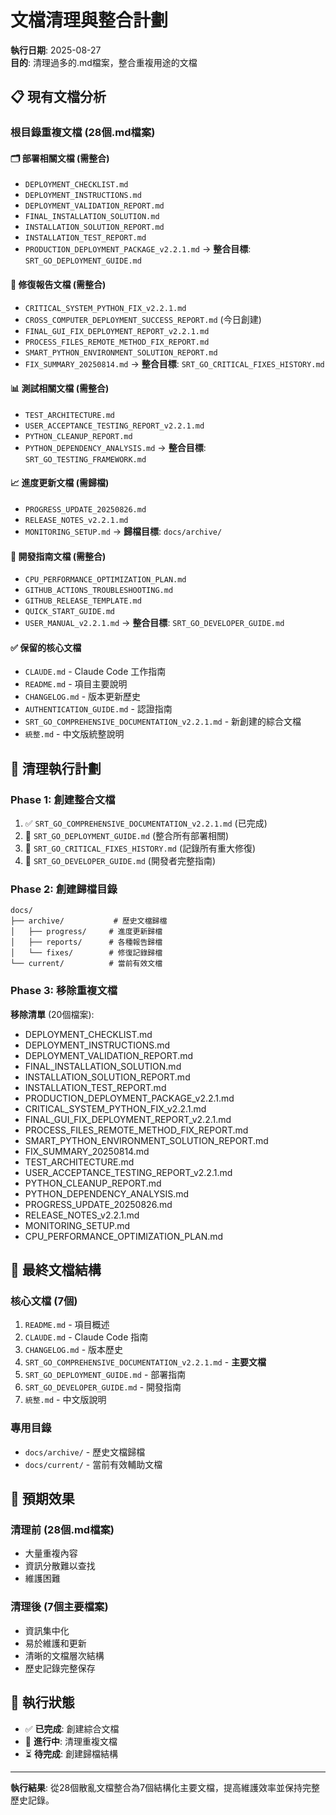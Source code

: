 # 文檔清理與整合計劃

**執行日期**: 2025-08-27  
**目的**: 清理過多的.md檔案，整合重複用途的文檔

## 📋 **現有文檔分析**

### 根目錄重複文檔 (28個.md檔案)

#### 🗂️ **部署相關文檔 (需整合)**
- `DEPLOYMENT_CHECKLIST.md` 
- `DEPLOYMENT_INSTRUCTIONS.md`
- `DEPLOYMENT_VALIDATION_REPORT.md`
- `FINAL_INSTALLATION_SOLUTION.md` 
- `INSTALLATION_SOLUTION_REPORT.md`
- `INSTALLATION_TEST_REPORT.md`
- `PRODUCTION_DEPLOYMENT_PACKAGE_v2.2.1.md`
→ **整合目標**: `SRT_GO_DEPLOYMENT_GUIDE.md`

#### 🔧 **修復報告文檔 (需整合)**  
- `CRITICAL_SYSTEM_PYTHON_FIX_v2.2.1.md`
- `CROSS_COMPUTER_DEPLOYMENT_SUCCESS_REPORT.md` (今日創建)
- `FINAL_GUI_FIX_DEPLOYMENT_REPORT_v2.2.1.md`
- `PROCESS_FILES_REMOTE_METHOD_FIX_REPORT.md`  
- `SMART_PYTHON_ENVIRONMENT_SOLUTION_REPORT.md`
- `FIX_SUMMARY_20250814.md`
→ **整合目標**: `SRT_GO_CRITICAL_FIXES_HISTORY.md`

#### 📊 **測試相關文檔 (需整合)**
- `TEST_ARCHITECTURE.md`
- `USER_ACCEPTANCE_TESTING_REPORT_v2.2.1.md`
- `PYTHON_CLEANUP_REPORT.md`
- `PYTHON_DEPENDENCY_ANALYSIS.md`
→ **整合目標**: `SRT_GO_TESTING_FRAMEWORK.md`

#### 📈 **進度更新文檔 (需歸檔)**
- `PROGRESS_UPDATE_20250826.md`
- `RELEASE_NOTES_v2.2.1.md`
- `MONITORING_SETUP.md`
→ **歸檔目標**: `docs/archive/`

#### 🔧 **開發指南文檔 (需整合)**
- `CPU_PERFORMANCE_OPTIMIZATION_PLAN.md`
- `GITHUB_ACTIONS_TROUBLESHOOTING.md`
- `GITHUB_RELEASE_TEMPLATE.md`
- `QUICK_START_GUIDE.md`
- `USER_MANUAL_v2.2.1.md`
→ **整合目標**: `SRT_GO_DEVELOPER_GUIDE.md`

#### ✅ **保留的核心文檔**
- `CLAUDE.md` - Claude Code 工作指南
- `README.md` - 項目主要說明  
- `CHANGELOG.md` - 版本更新歷史
- `AUTHENTICATION_GUIDE.md` - 認證指南
- `SRT_GO_COMPREHENSIVE_DOCUMENTATION_v2.2.1.md` - 新創建的綜合文檔
- `統整.md` - 中文版統整說明

## 🧹 **清理執行計劃**

### Phase 1: 創建整合文檔
1. ✅ `SRT_GO_COMPREHENSIVE_DOCUMENTATION_v2.2.1.md` (已完成)
2. 🔄 `SRT_GO_DEPLOYMENT_GUIDE.md` (整合所有部署相關)
3. 🔄 `SRT_GO_CRITICAL_FIXES_HISTORY.md` (記錄所有重大修復)
4. 🔄 `SRT_GO_DEVELOPER_GUIDE.md` (開發者完整指南)

### Phase 2: 創建歸檔目錄
```
docs/
├── archive/           # 歷史文檔歸檔
│   ├── progress/     # 進度更新歸檔
│   ├── reports/      # 各種報告歸檔
│   └── fixes/        # 修復記錄歸檔
└── current/          # 當前有效文檔
```

### Phase 3: 移除重複文檔
**移除清單** (20個檔案):
- DEPLOYMENT_CHECKLIST.md
- DEPLOYMENT_INSTRUCTIONS.md
- DEPLOYMENT_VALIDATION_REPORT.md
- FINAL_INSTALLATION_SOLUTION.md
- INSTALLATION_SOLUTION_REPORT.md
- INSTALLATION_TEST_REPORT.md
- PRODUCTION_DEPLOYMENT_PACKAGE_v2.2.1.md
- CRITICAL_SYSTEM_PYTHON_FIX_v2.2.1.md
- FINAL_GUI_FIX_DEPLOYMENT_REPORT_v2.2.1.md
- PROCESS_FILES_REMOTE_METHOD_FIX_REPORT.md
- SMART_PYTHON_ENVIRONMENT_SOLUTION_REPORT.md
- FIX_SUMMARY_20250814.md
- TEST_ARCHITECTURE.md
- USER_ACCEPTANCE_TESTING_REPORT_v2.2.1.md
- PYTHON_CLEANUP_REPORT.md
- PYTHON_DEPENDENCY_ANALYSIS.md
- PROGRESS_UPDATE_20250826.md
- RELEASE_NOTES_v2.2.1.md
- MONITORING_SETUP.md
- CPU_PERFORMANCE_OPTIMIZATION_PLAN.md

## 📝 **最終文檔結構**

### 核心文檔 (7個)
1. `README.md` - 項目概述
2. `CLAUDE.md` - Claude Code 指南  
3. `CHANGELOG.md` - 版本歷史
4. `SRT_GO_COMPREHENSIVE_DOCUMENTATION_v2.2.1.md` - **主要文檔**
5. `SRT_GO_DEPLOYMENT_GUIDE.md` - 部署指南
6. `SRT_GO_DEVELOPER_GUIDE.md` - 開發指南  
7. `統整.md` - 中文版說明

### 專用目錄
- `docs/archive/` - 歷史文檔歸檔
- `docs/current/` - 當前有效輔助文檔

## 🎯 **預期效果**

### 清理前 (28個.md檔案)
- 大量重複內容
- 資訊分散難以查找
- 維護困難

### 清理後 (7個主要檔案)
- 資訊集中化
- 易於維護和更新  
- 清晰的文檔層次結構
- 歷史記錄完整保存

## 🔄 **執行狀態**

- ✅ **已完成**: 創建綜合文檔  
- 🔄 **進行中**: 清理重複文檔
- ⏳ **待完成**: 創建歸檔結構

---

**執行結果**: 從28個散亂文檔整合為7個結構化主要文檔，提高維護效率並保持完整歷史記錄。